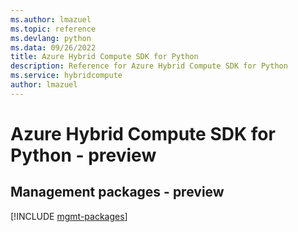 ```yaml
---
ms.author: lmazuel
ms.topic: reference
ms.devlang: python
ms.data: 09/26/2022
title: Azure Hybrid Compute SDK for Python
description: Reference for Azure Hybrid Compute SDK for Python
ms.service: hybridcompute
author: lmazuel
---
```

# Azure Hybrid Compute SDK for Python - preview

## Management packages - preview
[!INCLUDE [mgmt-packages](hybrid-compute-mgmt-index.md)]
